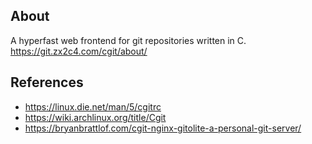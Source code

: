 ## About
A hyperfast web frontend for git repositories written in C.  
https://git.zx2c4.com/cgit/about/

## References
- https://linux.die.net/man/5/cgitrc
- https://wiki.archlinux.org/title/Cgit
- https://bryanbrattlof.com/cgit-nginx-gitolite-a-personal-git-server/
